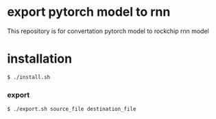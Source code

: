 # export pytorch model to rnn

This repository is for convertation pytorch model to rockchip rnn model

# installation

```bash
$ ./install.sh
```
### export

```bash
$ ./export.sh source_file destination_file
```